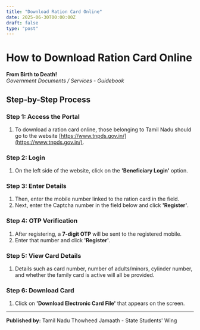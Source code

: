 ```yaml
---
title: "Download Ration Card Online"
date: 2025-06-30T00:00:00Z
draft: false
type: "post"
---
```


# How to Download Ration Card Online

**From Birth to Death!**  
*Government Documents / Services - Guidebook*

## Step-by-Step Process

### Step 1: Access the Portal

1. To download a ration card online, those belonging to Tamil Nadu should go to the website [https://www.tnpds.gov.in/](https://www.tnpds.gov.in/).

### Step 2: Login

1. On the left side of the website, click on the **'Beneficiary Login'** option.

### Step 3: Enter Details

1. Then, enter the mobile number linked to the ration card in the field.
2. Next, enter the Captcha number in the field below and click **'Register'**.

### Step 4: OTP Verification

1. After registering, a **7-digit OTP** will be sent to the registered mobile.
2. Enter that number and click **'Register'**.

### Step 5: View Card Details

1. Details such as card number, number of adults/minors, cylinder number, and whether the family card is active will all be provided.

### Step 6: Download Card

1. Click on **'Download Electronic Card File'** that appears on the screen.

---

**Published by:** Tamil Nadu Thowheed Jamaath - State Students' Wing